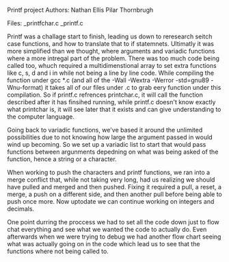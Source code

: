 Printf project
Authors:
Nathan Ellis
Pilar Thornbrugh

Files:
_printfchar.c
_printf.c

Printf was a challage start to finish, leading us down to reresearch seitch case functions, and how to translate that to if statemnets. Ultimatly it was more simplified than we thought, where arguments and variadic functions where a more intregal part of the problem. There was too much code being called too, whuch required a multidimenstional array to set extra functions like c, s, d and i in while not being a line by line code. While compiling the function under gcc \*.c (and all of the -Wall -Wextra -Werror -std=gnu89 -Wnu-format) it takes all of our files under .c to grab eery function under this compilation. So if printf.c refrences printchar.c, it will call the function described after it has finsihed running, while printf.c doesn't know exactly what printchar is, it will see later that it exists and can give understanding to the computer language.

Going back to variadic functions, we've based it around the unlimited possibilities due to not knowing how large the argument passed in would wind up becoming. So we set up a variadic list to start that would pass functions between argunments depedning on what was being asked of the function, hence a string or a character.

When working to push the characters and printf functions, we ran into a merge conflict that, while not taking very long, had us realizing we should have pulled and merged and then pushed. Fixing it required a pull, a reset, a merge, a push on a different side, and then another pull before being able to push once more. Now uptodate we can continue working on integers and decimals.

One point durring the proccess we had to set all the code down just to flow chat everything and see what we wanted the code to actually do. Even afterwards when we were trying to debug we had another flow chart seeing what was actually going on in the code which lead us to see that the functions where not being called to.
